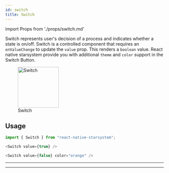 ```yaml
---
id: switch
title: Switch
---
```


import Props from './props/switch.md'

Switch represents user's decision of a process and indicates whether a state is on/off. Switch is a controlled component that requires an `onValueChange` to update the `value` prop. This renders a `boolean` value. React native starsystem provide you with additional `theme` and `color` support in the Switch Button.

<div className="component-preview component-preview--grid component-preview--grid-3">
   <figure>
    <img src="/img/switch_gif.gif" alt="Switch" height="130px"/>
    <figcaption>Switch</figcaption>
  </figure>
</div>

## Usage

```js
import { Switch } from "react-native-starsystem";
```

```js
<Switch value={true} />

<Switch value={false} color="orange" />

```

---

<Props />

---
